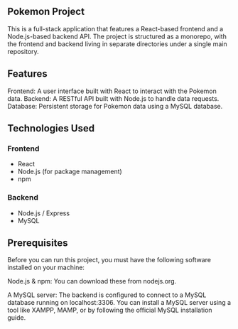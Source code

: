 ## Pokemon Project
This is a full-stack application that features a React-based frontend and a Node.js-based backend API. The project is structured as a monorepo, with the frontend and backend living in separate directories under a single main repository.

## Features
Frontend: A user interface built with React to interact with the Pokemon data.
Backend: A RESTful API built with Node.js to handle data requests.
Database: Persistent storage for Pokemon data using a MySQL database.

## Technologies Used

### Frontend
- React
- Node.js (for package management)
- npm

### Backend
- Node.js / Express
- MySQL


## Prerequisites
Before you can run this project, you must have the following software installed on your machine:

Node.js & npm: You can download these from nodejs.org.

A MySQL server: The backend is configured to connect to a MySQL database running on localhost:3306. You can install a MySQL server using a tool like XAMPP, MAMP, or by following the official MySQL installation guide.




